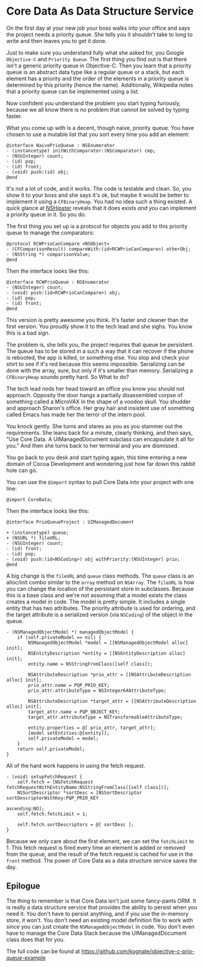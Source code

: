 Core Data As Data Structure Service
===================================

On the first day at your new job your boss walks into your office and says the
project needs a priority queue. She tells you it shouldn't take to long to
write and then leaves you to get it done.

Just to make sure you understand fully what she asked for, you Google
`Objective-C` and `Priority Queue`.  The first thing you find out is that there
isn't a generic priority queue in Objective-C. Then you learn that a priority
queue is an abstract data type like a regular queue or a stack, but each
element has a priority and the order of the elements in a priority queue is
determined by this priority (hence the name). Additionally, Wikipedia notes
that a priority queue can be implemented using a list.

Now confident you understand the problem you start typing furiously, because we
all know there is no problem that cannot be solved by typing faster.

What you come up with is a decent, though naive, priority queue. You have
chosen to use a mutable list that you sort every time you add an element:

    @interface NaivePrioQueue : NSEnumerator
    - (instancetype) initWithComparator:(NSComparator) cmp;
    - (NSUInteger) count;
    - (id) pop;
    - (id) front;
    - (void) push:(id) obj;
    @end


It's not a lot of code, and it works. The code is testable and clean. So, you
show it to your boss and she says it's ok, but maybe it would be better to
implement it using a `CFBinaryHeap`. You had no idea such a thing existed. A
quick glance at [NSHipster][nsh] reveals that it does exists *and* you can
implement a priority queue in it. So you do.

  [nsh]: http://nshipster.com

The first thing you set up is a protocol for objects you add to this priority
queue to manage the comparators:

    @protocol RCWPrioCanCompare <NSObject>
    - (CFComparisonResult) compareWith:(id<RCWPrioCanCompare>) otherObj;
    - (NSString *) comparisonValue;
    @end


Then the interface looks like this:

    @interface RCWPrioQueue : NSEnumerator
    - (NSUInteger) count;
    - (void) push:(id<RCWPrioCanCompare>) obj;
    - (id) pop;
    - (id) front;
    @end

This version is pretty awesome you think. It's faster and cleaner than the
first version. You proudly show it to the tech lead and she sighs. You know
this is a bad sign.

The problem is, she tells you, the project requires that queue be persistent.
The queue has to be stored in a such a way that it can recover if the phone is
rebooted, the app is killed, or something else. You stop and check your shirt
to see if it's red because this seems impossible. Serializing can be done with
the array, sure, but only if it's smaller than memory. Serializing a
`CFBinaryHeap` sounds pretty hard. So What to do?

The tech lead nods her head toward an office you know you should not approach.
Opposity the door hangs a partially disassembled corpse of something called a
MicroVAX in the shape of a voodoo skull. You shudder and approach Sharon's
office. Her gray hair and insistent use of something called Emacs has made her
the terror of the intern pool.

You knock gently. She turns and stares as you as you stammer out the
requirements. She leans back for a minute, clearly thinking, and then says,
"Use Core Data. A UIManagedDocument subclass can encapsulate it all for you."
And then she turns back to her terminal and you are dismissed.

You go back to you desk and start typing again, this time entering a new domain
of Cocoa Development and wondering just how far down this rabbit hole can go.

You can use the `@import` syntax to pull Core Data into your project with one
line:

    @import CoreData;

Then the interface looks like this:

    @interface PrioQueueProject : UIManagedDocument

    + (instancetype) queue;
    + (NSURL *) fileURL;
    - (NSUInteger) count;
    - (id) front;
    - (id) pop;
    - (void) push:(id<NSCoding>) obj withPriority:(NSUInteger) prio;
    @end

A big change is the `fileURL` and `queue` class methods. The `queue` class is
an alloc/init combo similar to the `array` method on `NSArray`. The `fileURL`
is how you can change the location of the persistant store in subclasses.
Because this is a base class and we're not assuming that a model exists the
class creates a model in code. The model is pretty simple. It includes a
single entity that has two attributes. The priority attribute is used for
ordering, and the target attribute is a serialized version (via `NSCoding`) of
the object in the queue.

    - (NSManagedObjectModel *) managedObjectModel {
        if (self.privateModel == nil) {
            NSManagedObjectModel *model = [[NSManagedObjectModel alloc] init];
            NSEntityDescription *entity = [[NSEntityDescription alloc] init];
            entity.name = NSStringFromClass([self class]);

            NSAttributeDescription *prio_attr = [[NSAttributeDescription alloc] init];
            prio_attr.name = PQP_PRIO_KEY;
            prio_attr.attributeType = NSInteger64AttributeType;

            NSAttributeDescription *target_attr = [[NSAttributeDescription alloc] init];
            target_attr.name = PQP_OBJECT_KEY;
            target_attr.attributeType = NSTransformableAttributeType;

            entity.properties = @[ prio_attr, target_attr];
            [model setEntities:@[entity]];
            self.privateModel = model;
        }
        return self.privateModel;
    }

All of the hard work happens in using the fetch request.

    - (void) setupFetchRequest {
        self.fetch = [NSFetchRequest fetchRequestWithEntityName:NSStringFromClass([self class])];
        NSSortDescriptor *sortDesc = [NSSortDescriptor sortDescriptorWithKey:PQP_PRIO_KEY
                                                               ascending:NO];
        self.fetch.fetchLimit = 1;

        self.fetch.sortDescriptors = @[ sortDesc ];
    }

Because we only care about the first element, we can set the `fetchLimit` to 1.
This fetch request is fired every time an element is added or removed from the
queue, and the result of the fetch request is cached for use in the `front`
method. The power of Core Data as a data structure service saves the day.

## Epilogue

The thing to remember is that Core Data isn't just some fancy-pants ORM. It is
really a data structure service that provides the ability to persist when you
need it. You don't have to persist anything, and if you use the in-memory
store, it won't. You don't need an existing model definition file to work with
since you can just create the `NSManagedObjectModel` in code. You don't even
have to manage the Core Data Stack because the UIManagedDocument class does
that for you.

The full code can be found at https://github.com/kognate/objective-c-prio-queue-example

